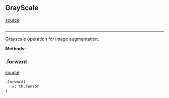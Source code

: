 #


## GrayScale
[source](https://github.com/RLE-Foundation/rllte/blob/main/rllte/xplore/augmentation/grayscale.py/#L31)
```python 

```


---
Grayscale operation for image augmentation.



**Methods:**


### .forward
[source](https://github.com/RLE-Foundation/rllte/blob/main/rllte/xplore/augmentation/grayscale.py/#L38)
```python
.forward(
   x: th.Tensor
)
```

